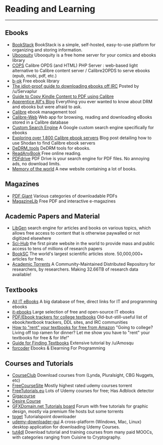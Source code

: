 # Reading and Learning

***

## Ebooks

* [BookStack](https://www.bookstackapp.com/) BookStack is a simple, self-hosted, easy-to-use platform for organizing and storing information.
* [Ubooquity](http://vaemendis.net/ubooquity/) Ubooquity is a free home server for your comics and ebooks library
* [COPS](https://github.com/seblucas/cops) Calibre OPDS (and HTML) PHP Server : web-based light alternative to Calibre content server / Calibre2OPDS to serve ebooks (epub, mobi, pdf, etc.)
* [b-ok](http://b-ok.xyz/) Free ebook library
* [The idiot-proof guide to downloading ebooks off IRC](https://www.reddit.com/r/Piracy/comments/2oftbu/guide\_the\_idiot\_proof\_guide\_to\_downloading\_ebooks/) Posted by /u/Servaplur
* [Guide to Copy Kindle Content to PDF using Calibre](https://www.reddit.com/r/Piracy/comments/bm837l/guide\_to\_copy\_kindle\_content\_to\_pdf\_using\_calibre/)
* [Apprentice Alf's Blog](https://apprenticealf.wordpress.com/) Everything you ever wanted to know about DRM and ebooks but were afraid to ask.
* [Calibre](https://calibre-ebook.com/)  ebook management tool
* [Calibre-Web](https://github.com/janeczku/calibre-web) Web app for browsing, reading and downloading eBooks stored in a Calibre database
* [Custom Search Engine](https://cse.google.com/cse?cx=000661023013169144559:a1-kkiboeco) A Google custom search engine specifically for ebooks
* [Exploring over 1,800 Calibre ebook servers](https://blog.chrisbonk.ca/2018/12/knowledge-is-power-exploring-over-1800.html?m=1) Blog post detailing how to use Shodan to find Calibre ebook servers
* [DeDRM\_tools](https://github.com/apprenticeharper/DeDRM\_tools) DeDRM tools for ebooks.
* [ReadAnyBook](https://readanybook.com/) Free online reading.
* [PDFdrive](http://pdfdrive.com) PDF Drive is your search engine for PDF files. No annoying ads, no download limits.
* [Memory of the world](http://library.memoryoftheworld.org) A new website containing a lot of books.

## Magazines

* [PDF Giant](http://pdf-giant.com/) Various categories of downloadable PDFs
* [MagazineLib](https://magazinelib.com/) Free PDF and interactive e-magazines

## Academic Papers and Material

* [LibGen](https://libgen.fun/) search engine for articles and books on various topics, which allows free access to content that is otherwise paywalled or not digitized elsewhere
* [Sci-Hub](https://sci-hub.se/) the first pirate website in the world to provide mass and public access to tens of millions of research papers
* [BookSC](http://booksc.org/) The world's largest scientific articles store. 50,000,000+ articles for free.
* [Academic Torrents](http://academictorrents.com/) A Community-Maintained Distributed Repository for researchers, by researchers. Making 32.66TB of research data available!

## Textbooks

* [All IT eBooks](http://www.allitebooks.com/) A big database of free, direct links for IT and programming ebooks
* [it-ebooks](http://it-ebooks.info) Large selection of free and open-source IT ebooks
* [PDF/Ebook trackers for college textbooks](https://www.reddit.com/r/trackers/comments/hrgmv/tracker\_with\_pdfsebooks\_of\_college\_textbooks/c1xrq44/) Old-but-still-useful list of ebook/textbook trackers, DDL sites, and IRC communities
* [How to "rent" your textbooks for free from Amazon](https://www.reddit.com/r/Piracy/comments/3ma9qe/guide\_how\_to\_rent\_your\_textbooks\_for\_free\_from/) "Going to college? Living off top ramen for dinner? Let me show you have to "rent" your textbooks for free & for life!"
* [Guide for Finding Textbooks](https://www.reddit.com/r/Piracy/comments/3i9y7n/guide\_for\_finding\_textbooks/) Extensive tutorial by /u/Amosqu
* [forcoder](https://forcoder.su/) Ebooks & Elearning For Programming

## Courses and Tutorials

* [CourseClub](https://courseclub.me/) Download courses from (Lynda, Pluralsight, CBG Nuggets, etc)
* [FreeCourseSite](https://freecoursesite.com/) Mostly highest rated udemy courses torrent
* [FreeTutorials.eu](https://www.freetutorials.eu/) Lots of Udemy courses for free; Has Adblock detector
* [Gigacourse](https://gigacourse.com/)
* [Desire Course](https://desirecourse.net/)
* [GFXDomain.net Tutorials board](http://forum.gfxdomain.net/forums/others-tutorials.42/) Forum with free tutorials for graphic design, mostly via premium file hosts but some torrents
* [tpget](https://github.com/0x6a73/tpget) Tutorialspoint downloader
* [udemy-downloader-gui](https://github.com/FaisalUmair/udemy-downloader-gui) A cross-platform (Windows, Mac, Linux) desktop application for downloading Udemy Courses.
* [tut4dl](https://tut4dl.com/) Download tutorial and training courses from many paid MOOCs, with categories ranging from Cuisine to Cryptography.
